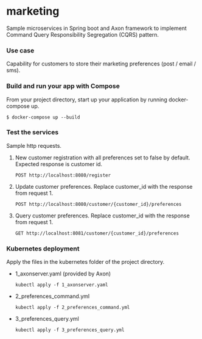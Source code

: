 # marketing
Sample microservices in Spring boot and Axon framework to implement  Command Query Responsibility Segregation (CQRS) pattern.

### Use case
Capability for customers to store their marketing preferences (post / email / sms).

### Build and run your app with Compose
From your project directory, start up your application by running docker-compose up.
```
$ docker-compose up --build
```
### Test the services
Sample http requests.

1. New customer registration with all preferences set to false by default. Expected response is customer id.
    ``` 
   POST http://localhost:8080/register
   ```
2. Update customer preferences. Replace customer_id with the response from request 1.
   ```
   POST http://localhost:8080/customer/{customer_id}/preferences
   ```
3. Query customer preferences. Replace customer_id with the response from request 1.
    ```
   GET http://localhost:8081/customer/{customer_id}/preferences
   ```
   
### Kubernetes deployment
Apply the files in the kubernetes folder of the project directory.
* 1_axonserver.yaml (provided by Axon)
    ```
    kubectl apply -f 1_axonserver.yaml
    ```
* 2_preferences_command.yml
    ```
  kubectl apply -f 2_preferences_command.yml
    ```
* 3_preferences_query.yml
    ```
  kubectl apply -f 3_preferences_query.yml
    ```